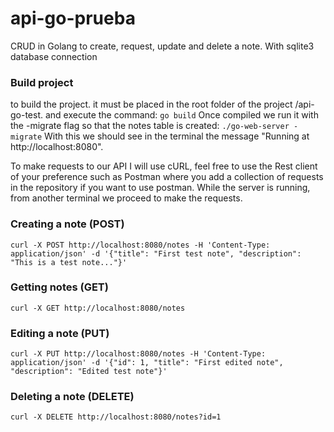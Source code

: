 # api-go-prueba
CRUD in Golang to create, request, update and delete a note. With sqlite3 database connection

### Build project
to build the project. it must be placed in the root folder of the project /api-go-test. and execute the command:
`go build`
Once compiled we run it with the -migrate flag so that the notes table is created: 
`./go-web-server -migrate`
With this we should see in the terminal the message "Running at http://localhost:8080".

To make requests to our API I will use cURL, feel free to use the Rest client of your preference such as Postman where you add 
a collection of requests in the repository if you want to use postman. While the server is running, from another terminal we proceed to make the requests.

### Creating a note (POST)
`curl -X POST http://localhost:8080/notes -H 'Content-Type: application/json' -d '{"title": "First test note", "description": "This is a test note..."}'`

### Getting notes (GET)
`curl -X GET http://localhost:8080/notes`

### Editing a note (PUT)
`curl -X PUT http://localhost:8080/notes -H 'Content-Type: application/json' -d '{"id": 1, "title": "First edited note", "description": "Edited test note"}'`

### Deleting a note (DELETE)
`curl -X DELETE http://localhost:8080/notes?id=1`

